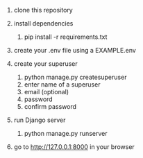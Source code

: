1) clone this repository

2) install dependencies
   1) pip install -r requirements.txt 

3) create your .env file using a EXAMPLE.env

4) create your superuser
    1) python manage.py createsuperuser
    2) enter name of a superuser
    3) email (optional)
    4) password
    5) confirm password

5) run Django server
   1) python manage.py runserver

6) go to  http://127.0.0.1:8000 in your browser